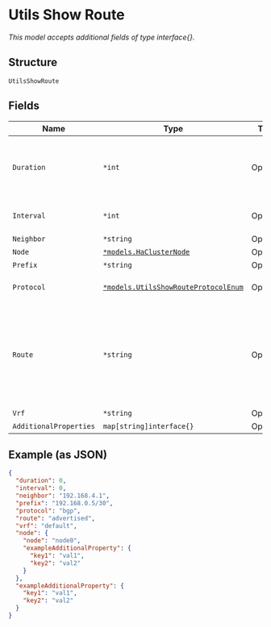 
# Utils Show Route

*This model accepts additional fields of type interface{}.*

## Structure

`UtilsShowRoute`

## Fields

| Name | Type | Tags | Description |
|  --- | --- | --- | --- |
| `Duration` | `*int` | Optional | duration in sec for which refresh is enabled. Should be set only if interval is configured to non-zero value.<br>**Default**: `0`<br>**Constraints**: `>= 0`, `<= 300` |
| `Interval` | `*int` | Optional | rate at which output will refresh<br>**Default**: `0`<br>**Constraints**: `>= 0`, `<= 10` |
| `Neighbor` | `*string` | Optional | IP of the neighbor |
| `Node` | [`*models.HaClusterNode`](../../doc/models/ha-cluster-node.md) | Optional | - |
| `Prefix` | `*string` | Optional | route prefix |
| `Protocol` | [`*models.UtilsShowRouteProtocolEnum`](../../doc/models/utils-show-route-protocol-enum.md) | Optional | enum: `any`, `bgp`, `direct`, `evpn`, `ospf`, `static`<br>**Default**: `"bgp"` |
| `Route` | `*string` | Optional | if specified, dump bot received and advertised, if not specified, both will be shown<br><br>* for SSR, show bgp neighbors 10.250.18.202 received-routes/advertised-routes<br>* for SRX and Switches, show route receive_protocol/advertise_protocol bgp 192.168.255.12' |
| `Vrf` | `*string` | Optional | VRF name |
| `AdditionalProperties` | `map[string]interface{}` | Optional | - |

## Example (as JSON)

```json
{
  "duration": 0,
  "interval": 0,
  "neighbor": "192.168.4.1",
  "prefix": "192.168.0.5/30",
  "protocol": "bgp",
  "route": "advertised",
  "vrf": "default",
  "node": {
    "node": "node0",
    "exampleAdditionalProperty": {
      "key1": "val1",
      "key2": "val2"
    }
  },
  "exampleAdditionalProperty": {
    "key1": "val1",
    "key2": "val2"
  }
}
```

